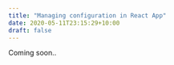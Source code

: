 ```yaml
---
title: "Managing configuration in React App"
date: 2020-05-11T23:15:29+10:00
draft: false
---
```


Coming soon..

